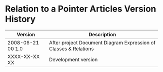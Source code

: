 ﻿Relation to a Pointer Articles Version History
==============================================

| Version            | Description                                                      |
|--------------------|------------------------------------------------------------------|
| 2008-06-21 00  1.0 | After project Document Diagram Expression of Classes & Relations |
| XXXX-XX-XX XX      | Development version                                              |
